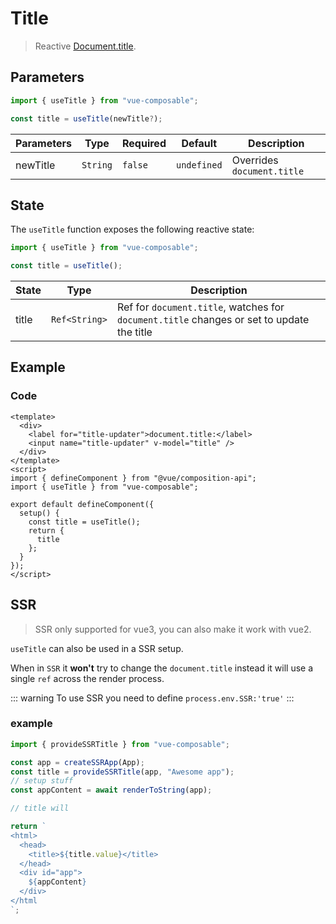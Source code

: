 # Title

> Reactive [Document.title](https://developer.mozilla.org/en-US/docs/Web/API/Document/title).

## Parameters

```js
import { useTitle } from "vue-composable";

const title = useTitle(newTitle?);
```

| Parameters | Type     | Required | Default     | Description                |
| ---------- | -------- | -------- | ----------- | -------------------------- |
| newTitle   | `String` | `false`  | `undefined` | Overrides `document.title` |

## State

The `useTitle` function exposes the following reactive state:

```js
import { useTitle } from "vue-composable";

const title = useTitle();
```

| State | Type          | Description                                                                               |
| ----- | ------------- | ----------------------------------------------------------------------------------------- |
| title | `Ref<String>` | Ref for `document.title`, watches for `document.title` changes or set to update the title |

## Example

<title-example/>

### Code

```vue
<template>
  <div>
    <label for="title-updater">document.title:</label>
    <input name="title-updater" v-model="title" />
  </div>
</template>
<script>
import { defineComponent } from "@vue/composition-api";
import { useTitle } from "vue-composable";

export default defineComponent({
  setup() {
    const title = useTitle();
    return {
      title
    };
  }
});
</script>
```

## SSR

> SSR only supported for vue3, you can also make it work with vue2.

`useTitle` can also be used in a SSR setup.

When in `SSR` it **won't** try to change the `document.title` instead it will use a single `ref` across the render process.

::: warning
To use SSR you need to define `process.env.SSR:'true'`
:::

### example

```ts
import { provideSSRTitle } from "vue-composable";

const app = createSSRApp(App);
const title = provideSSRTitle(app, "Awesome app");
// setup stuff
const appContent = await renderToString(app);

// title will

return `
<html>
  <head>
    <title>${title.value}</title>
  </head>
  <div id="app">
    ${appContent}
  </div>
</html
`;
```

